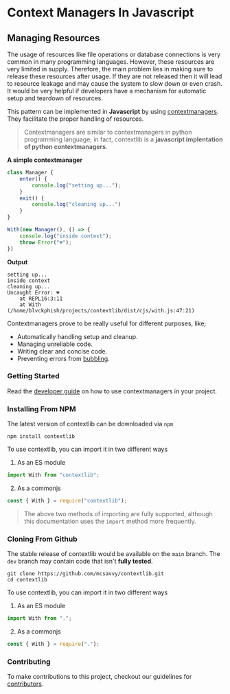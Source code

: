 Context Managers In Javascript
==============================

Managing Resources
------------------
The usage of resources like file operations or database connections is very common in many programming languages. However, these resources are very limited in supply. Therefore, the main problem lies in making sure to release these resources after usage. If they are not released then it will lead to resource leakage and may cause the system to slow down or even crash. It would be very helpful if developers have a mechanism for automatic setup and teardown of resources.

This pattern can be implemented in **Javascript** by using [contextmanagers](glossary.md/#contextmanagers). They facilitate the proper handling of resources.
> Contextmanagers are similar to contextmanagers in python programming language; in fact, contextlib is a **javascript implentation of python contextmanagers**.

**A simple contextmanager**

```js
class Manager {
    enter() {
        console.log("setting up...");
    }
    exit() {
        console.log("cleaning up...")
    }
}

With(new Manager(), () => {
    console.log("inside context");
    throw Error("💔");
})
```
**Output**
```
setting up...
inside context
cleaning up...
Uncaught Error: 💔
    at REPL16:3:11
    at With (/home/blvckphish/projects/contextlib/dist/cjs/with.js:47:21)
```

Contextmanagers prove to be really useful for different purposes, like;

- Automatically handling setup and cleanup.
- Managing unreliable code.
- Writing clear and concise code.
- Preventing errors from [bubbling](glossary.md#error-bubbling).

### Getting Started
Read the [developer guide](guide.md) on how to use contextmanagers in your project.

### Installing From NPM
The latest version of contextlib can be downloaded via `npm`
```
npm install contextlib
```
To use contextlib, you can import it in two different ways

1. As an ES module
```js
import With from "contextlib";
```
2. As a commonjs
```js
const { With } = require("contextlib");
```

> The above two methods of importing are fully supported, although this documentation uses the `import` method more frequently.

### Cloning From Github
The stable release of contextlib would be available on the `main` branch. The `dev` branch may contain code that isn't **fully tested**.

```
git clone https://github.com/mcsavvy/contextlib.git
cd contextlib
```
To use contextlib, you can import it in two different ways

1. As an ES module
```js
import With from ".";
```
2. As a commonjs
```js
const { With } = require(".");
```

### Contributing
To make contributions to this project, checkout our guidelines for [contributors](/docs/CONTRIBUTING.md).
